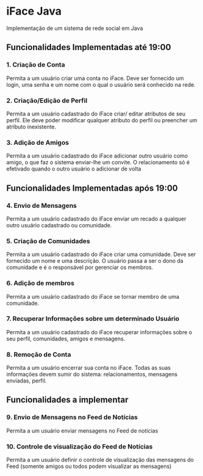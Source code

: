 # iFace Java

Implementação de um sistema de rede social em Java

## Funcionalidades Implementadas até 19:00

### 1. Criação de Conta
Permita a um usuário criar uma conta no iFace.
Deve ser fornecido um login, uma senha e um nome
com o qual o usuário será conhecido na rede.

### 2. Criação/Edição de Perfil
Permita a um usuário cadastrado do iFace criar/
editar atributos de seu perfil. Ele deve poder
modificar qualquer atributo do perfil ou preencher
um atributo inexistente.

### 3. Adição de Amigos
Permita a um usuário cadastrado do iFace adicionar
outro usuário como amigo, o que faz o sistema
enviar-lhe um convite. O relacionamento só é
efetivado quando o outro usuário o adicionar de
volta

## Funcionalidades Implementadas após 19:00

### 4. Envio de Mensagens
Permita a um usuário cadastrado do iFace enviar
um recado a qualquer outro usuário cadastrado ou
comunidade.

### 5. Criação de Comunidades
Permita a um usuário cadastrado do iFace criar uma
comunidade. Deve ser fornecido um nome e uma
descrição. O usuário passa a ser o dono da
comunidade e é o responsável por gerenciar os
membros.

### 6. Adição de membros
Permita a um usuário cadastrado do iFace se tornar
membro de uma comunidade.

### 7. Recuperar Informações sobre um determinado Usuário
Permita a um usuário cadastrado do iFace recuperar
informações sobre o seu perfil, comunidades,
amigos e mensagens.

### 8. Remoção de Conta
Permita a um usuário encerrar sua conta no iFace.
Todas as suas informações devem sumir do sistema:
relacionamentos, mensagens enviadas, perfil.

## Funcionalidades a implementar

### 9. Envio de Mensagens no Feed de Notícias
Permita a um usuário enviar mensagens no Feed de
notícias

### 10. Controle de visualização do Feed de Notícias
Permita a um usuário definir o controle de
visualização das mensagens do Feed (somente
amigos ou todos podem visualizar as mensagens)